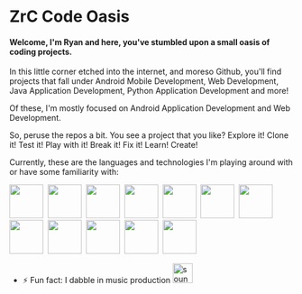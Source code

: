 # ZrC Code Oasis
#### Welcome, I'm Ryan and here, you've stumbled upon a small oasis of coding projects.
In this little corner etched into the internet, and moreso Github, you'll find projects that fall under Android Mobile Development, Web Development, Java Application Development, Python Application Development and more!  

Of these, I'm mostly focused on Android Application Development and Web Development.

So, peruse the repos a bit. You see a project that you like? Explore it! Clone it! Test it! Play with it! Break it! Fix it! Learn! Create!

Currently, these are the languages and technologies I'm playing around with or have some familiarity with:
<div>
  <img src="https://cdn.jsdelivr.net/gh/devicons/devicon/icons/android/android-plain-wordmark.svg" width="60px" height="60px"/>&nbsp;
  <img src="https://cdn.jsdelivr.net/gh/devicons/devicon/icons/androidstudio/androidstudio-original.svg" width="60px" height="60px"/>&nbsp;          
  <img src="https://cdn.jsdelivr.net/gh/devicons/devicon/icons/kotlin/kotlin-original.svg" width="60px" height="60px"/>&nbsp;
  <img src="https://cdn.jsdelivr.net/gh/devicons/devicon/icons/html5/html5-original.svg" width="60px" height="60px"/>&nbsp;
  <img src="https://cdn.jsdelivr.net/gh/devicons/devicon/icons/css3/css3-original.svg" width="60px" height="60px"/>&nbsp;
  <img src="https://cdn.jsdelivr.net/gh/devicons/devicon/icons/javascript/javascript-original.svg" width="60px" height="60px"/>&nbsp;
  <img src="https://cdn.jsdelivr.net/gh/devicons/devicon/icons/java/java-original.svg" width="60px" height="60px"/>&nbsp;
  <img src="https://cdn.jsdelivr.net/gh/devicons/devicon/icons/python/python-original.svg" width="60px" height="60px"/>&nbsp;
  <img src="https://cdn.jsdelivr.net/gh/devicons/devicon/icons/c/c-original.svg" width="60px" height="60px"/>&nbsp;
  <img src="https://cdn.jsdelivr.net/gh/devicons/devicon/icons/postgresql/postgresql-original.svg" width="60px" height="60px"/>&nbsp;
  <img src="https://cdn.jsdelivr.net/gh/devicons/devicon/icons/godot/godot-original.svg" width="60px" height="60px"/>&nbsp;
  <img src="https://cdn.jsdelivr.net/gh/devicons/devicon/icons/linux/linux-original.svg" width="60px" height="60px"/>&nbsp;
  
</div>

- ⚡ Fun fact: I dabble in music production
[<img src='https://cdn.jsdelivr.net/npm/simple-icons@3.0.1/icons/soundcloud.svg' alt='soundcloud' height='35'>](https://soundcloud.com/delta-zrc)


